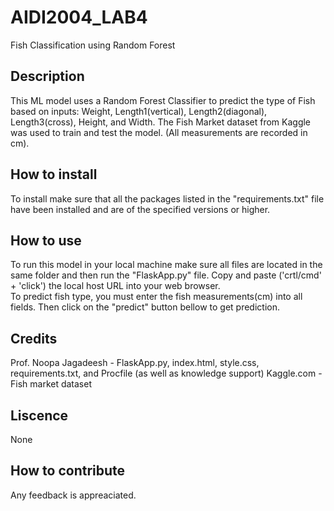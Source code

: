 # AIDI2004_LAB4
Fish Classification using Random Forest  
## Description  
This ML model uses a Random Forest Classifier to predict the type of Fish based on inputs: Weight, Length1(vertical), Length2(diagonal), Length3(cross), Height, and Width. The Fish Market dataset from Kaggle was used to train and test the model. (All measurements are recorded in cm).  
## How to install  
To install make sure that all the packages listed in the "requirements.txt" file have been installed and are of the specified versions or higher.  
## How to use  
To run this model in your local machine make sure all files are located in the same folder and then run the "FlaskApp.py" file. Copy and paste ('crtl/cmd' + 'click') the local host URL into your web browser.  
To predict fish type, you must enter the fish measurements(cm) into all fields. Then click on the "predict" button bellow to get prediction.  
## Credits  
Prof. Noopa Jagadeesh - FlaskApp.py, index.html, style.css, requirements.txt, and Procfile (as well as knowledge support)
Kaggle.com - Fish market dataset
## Liscence  
None
## How to contribute  
Any feedback is appreaciated. 
